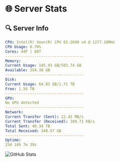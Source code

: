 # 🌐 Server Stats
## 🔍 Server Info
```yaml
CPU: Intel(R) Xeon(R) CPU E5-2699 v4 @ 1277.16MHz
CPU Usage: 0.70%
Cores: 44P | 88T
-----------------------------------
Memory:
Current Usage: 145.93 GB/503.74 GB
Available: 354.38 GB
-----------------------------------
Disk:
Current Usage: 64.83 GB/1.71 TB
Free: 1.56 TB
-----------------------------------
GPU:
No GPU detected
-----------------------------------
Network:
Current Transfer (Sent): 22.43 MB/s
Current Transfer (Received): 109.71 KB/s
Total Sent: 40.34 TB
Total Received: 348.57 GB
-----------------------------------
Uptime:
25d 14h 7m 39s
```
![GitHub Stats](https://img.shields.io/badge/Updated-2025-04-02_11:30:28-blue)